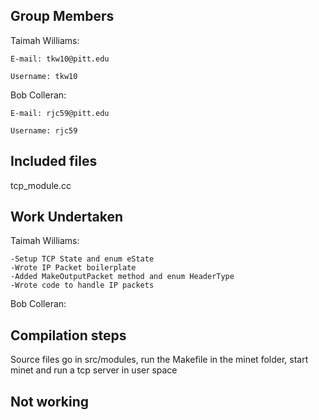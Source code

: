 ## Group Members
Taimah Williams:

    E-mail: tkw10@pitt.edu
    
    Username: tkw10
Bob Colleran:

    E-mail: rjc59@pitt.edu
    
    Username: rjc59
    
## Included files
tcp_module.cc

## Work Undertaken
Taimah Williams:

    -Setup TCP State and enum eState
    -Wrote IP Packet boilerplate
    -Added MakeOutputPacket method and enum HeaderType
    -Wrote code to handle IP packets

Bob Colleran:



## Compilation steps
Source files go in src/modules, run the Makefile in the minet folder, start minet and run a tcp server in user space

## Not working

